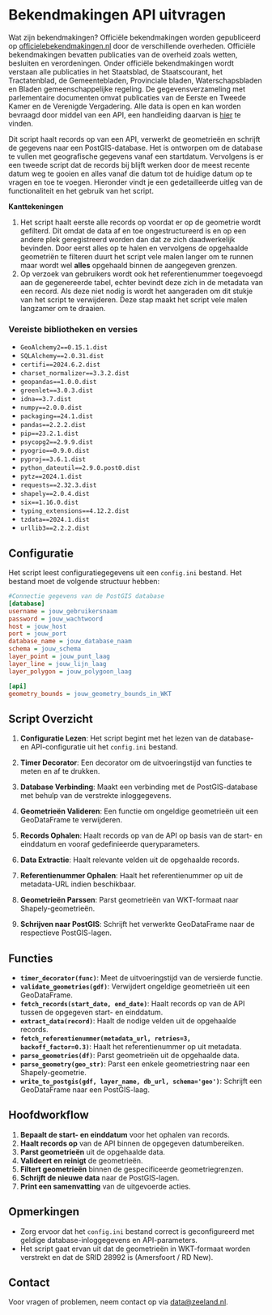 
# Bekendmakingen API uitvragen

Wat zijn bekendmakingen? Officiële bekendmakingen worden gepubliceerd op [officielebekendmakingen.nl](https://www.officielebekendmakingen.nl/) door de verschillende overheden. Officiële bekendmakingen bevatten publicaties van de overheid zoals wetten, besluiten en verordeningen. Onder officiële bekendmakingen wordt verstaan alle publicaties in het Staatsblad, de Staatscourant, het Tractatenblad, de Gemeentebladen, Provinciale bladen, Waterschapsbladen en Bladen gemeenschappelijke regeling. De gegevensverzameling met parlementaire documenten omvat publicaties van de Eerste en Tweede Kamer en de Verenigde Vergadering. Alle data is open en kan worden bevraagd door middel van een API, een handleiding daarvan is [hier](https://data.overheid.nl/sites/default/files/dataset/d0cca537-44ea-48cf-9880-fa21e1a7058f/resources/Handleiding%2BSRU%2B2.0.pdf) te vinden.


Dit script haalt records op van een API, verwerkt de geometrieën en schrijft de gegevens naar een PostGIS-database. Het is ontworpen om de database te vullen met geografische gegevens vanaf een startdatum. Vervolgens is er een tweede script dat de records bij blijft werken door de meest recente datum weg te gooien en alles vanaf die datum tot de huidige datum op te vragen en toe te voegen. Hieronder vindt je een gedetailleerde uitleg van de functionaliteit en het gebruik van het script. 

**Kanttekeningen** 
1. Het script haalt eerste alle records op voordat er op de geometrie wordt gefilterd. Dit omdat de data af en toe ongestructureerd is en op een andere plek geregistreerd worden dan dat ze zich daadwerkelijk bevinden. Door eerst alles op te halen en vervolgens de opgehaalde geometriën te filteren duurt het script vele malen langer om te runnen maar wordt wel **alles** opgehaald binnen de aangegeven grenzen.
2. Op verzoek van gebruikers wordt ook het referentienummer toegevoegd aan de gegenereerde tabel, echter bevindt deze zich in de metadata van een record. Als deze niet nodig is wordt het aangeraden om dit stukje van het script te verwijderen. Deze stap maakt het script vele malen langzamer om te draaien. 

### Vereiste bibliotheken en versies

- `GeoAlchemy2==0.15.1.dist`
- `SQLAlchemy==2.0.31.dist`
- `certifi==2024.6.2.dist`
- `charset_normalizer==3.3.2.dist`
- `geopandas==1.0.0.dist`
- `greenlet==3.0.3.dist`
- `idna==3.7.dist`
- `numpy==2.0.0.dist`
- `packaging==24.1.dist`
- `pandas==2.2.2.dist`
- `pip==23.2.1.dist`
- `psycopg2==2.9.9.dist`
- `pyogrio==0.9.0.dist`
- `pyproj==3.6.1.dist`
- `python_dateutil==2.9.0.post0.dist`
- `pytz==2024.1.dist`
- `requests==2.32.3.dist`
- `shapely==2.0.4.dist`
- `six==1.16.0.dist`
- `typing_extensions==4.12.2.dist`
- `tzdata==2024.1.dist`
- `urllib3==2.2.2.dist`

## Configuratie

Het script leest configuratiegegevens uit een `config.ini` bestand. Het bestand moet de volgende structuur hebben:

```ini
#Connectie gegevens van de PostGIS database
[database]
username = jouw_gebruikersnaam
password = jouw_wachtwoord
host = jouw_host
port = jouw_port
database_name = jouw_database_naam
schema = jouw_schema
layer_point = jouw_punt_laag
layer_line = jouw_lijn_laag
layer_polygon = jouw_polygoon_laag

[api]
geometry_bounds = jouw_geometry_bounds_in_WKT
```

## Script Overzicht

1. **Configuratie Lezen**: Het script begint met het lezen van de database- en API-configuratie uit het `config.ini` bestand.

2. **Timer Decorator**: Een decorator om de uitvoeringstijd van functies te meten en af te drukken.

3. **Database Verbinding**: Maakt een verbinding met de PostGIS-database met behulp van de verstrekte inloggegevens.

4. **Geometrieën Valideren**: Een functie om ongeldige geometrieën uit een GeoDataFrame te verwijderen.

5. **Records Ophalen**: Haalt records op van de API op basis van de start- en einddatum en vooraf gedefinieerde queryparameters.

6. **Data Extractie**: Haalt relevante velden uit de opgehaalde records.

7. **Referentienummer Ophalen**: Haalt het referentienummer op uit de metadata-URL indien beschikbaar.

8. **Geometrieën Parssen**: Parst geometrieën van WKT-formaat naar Shapely-geometrieën.

9. **Schrijven naar PostGIS**: Schrijft het verwerkte GeoDataFrame naar de respectieve PostGIS-lagen.

## Functies

- **`timer_decorator(func)`**: Meet de uitvoeringstijd van de versierde functie.
- **`validate_geometries(gdf)`**: Verwijdert ongeldige geometrieën uit een GeoDataFrame.
- **`fetch_records(start_date, end_date)`**: Haalt records op van de API tussen de opgegeven start- en einddatum.
- **`extract_data(record)`**: Haalt de nodige velden uit de opgehaalde records.
- **`fetch_referentienummer(metadata_url, retries=3, backoff_factor=0.3)`**: Haalt het referentienummer op uit metadata.
- **`parse_geometries(df)`**: Parst geometrieën uit de opgehaalde data.
- **`parse_geometry(geo_str)`**: Parst een enkele geometriestring naar een Shapely-geometrie.
- **`write_to_postgis(gdf, layer_name, db_url, schema='geo')`**: Schrijft een GeoDataFrame naar een PostGIS-laag.

## Hoofdworkflow

1. **Bepaalt de start- en einddatum** voor het ophalen van records.
2. **Haalt records op** van de API binnen de opgegeven datumbereiken.
3. **Parst geometrieën** uit de opgehaalde data.
4. **Valideert en reinigt** de geometrieën.
5. **Filtert geometrieën** binnen de gespecificeerde geometriegrenzen.
6. **Schrijft de nieuwe data** naar de PostGIS-lagen.
7. **Print een samenvatting** van de uitgevoerde acties.

## Opmerkingen

- Zorg ervoor dat het `config.ini` bestand correct is geconfigureerd met geldige database-inloggegevens en API-parameters.
- Het script gaat ervan uit dat de geometrieën in WKT-formaat worden verstrekt en dat de SRID 28992 is (Amersfoort / RD New).

## Contact

Voor vragen of problemen, neem contact op via [data@zeeland.nl](mailto:data@zeeland.nl).
